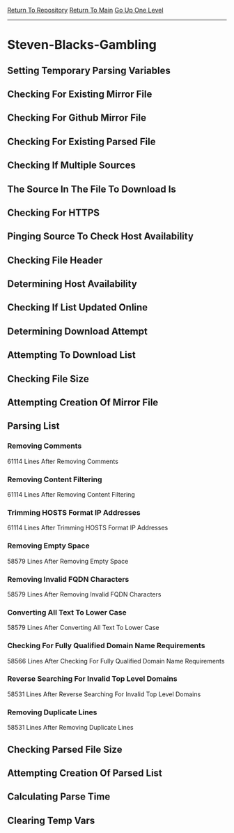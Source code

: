 [Return To Repository](https://github.com/deathbybandaid/piholeparser/)
[Return To Main](https://github.com/deathbybandaid/piholeparser/blob/master/RecentRunLogs/Mainlog.md)
[Go Up One Level](https://github.com/deathbybandaid/piholeparser/blob/master/RecentRunLogs/TopLevelScripts/30-Processing-External-Blacklists.md)
____________________________________
# Steven-Blacks-Gambling
## Setting Temporary Parsing Variables
## Checking For Existing Mirror File
## Checking For Github Mirror File
## Checking For Existing Parsed File
## Checking If Multiple Sources
## The Source In The File To Download Is
## Checking For HTTPS
## Pinging Source To Check Host Availability
## Checking File Header
## Determining Host Availability
## Checking If List Updated Online
## Determining Download Attempt
## Attempting To Download List
## Checking File Size
## Attempting Creation Of Mirror File
## Parsing List
### Removing Comments
61114 Lines After Removing Comments
### Removing Content Filtering
61114 Lines After Removing Content Filtering
### Trimming HOSTS Format IP Addresses
61114 Lines After Trimming HOSTS Format IP Addresses
### Removing Empty Space
58579 Lines After Removing Empty Space
### Removing Invalid FQDN Characters
58579 Lines After Removing Invalid FQDN Characters
### Converting All Text To Lower Case
58579 Lines After Converting All Text To Lower Case
### Checking For Fully Qualified Domain Name Requirements
58566 Lines After Checking For Fully Qualified Domain Name Requirements
### Reverse Searching For Invalid Top Level Domains
58531 Lines After Reverse Searching For Invalid Top Level Domains
### Removing Duplicate Lines
58531 Lines After Removing Duplicate Lines
## Checking Parsed File Size
## Attempting Creation Of Parsed List
## Calculating Parse Time
## Clearing Temp Vars
